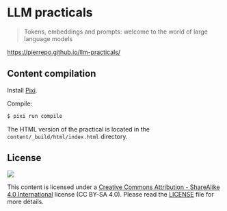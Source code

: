 # LLM practicals

> Tokens, embeddings and prompts: welcome to the world of large language models

<https://pierrepo.github.io/llm-practicals/>

## Content compilation


Install [Pixi](https://pixi.sh/latest/).

Compile:

```bash
$ pixi run compile
```

The HTML version of the practical is located in the `content/_build/html/index.html` directory.


## License

![](content/img/CC-BY-SA.png)

This content is licensed under a [Creative Commons Attribution - ShareAlike 4.0 International](https://creativecommons.org/licenses/by-sa/4.0/) license (CC BY-SA 4.0). Please read the [LICENSE](LICENSE) file for more détails.